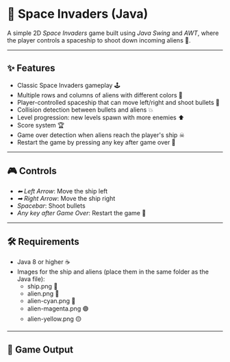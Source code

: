 # 🚀 Space Invaders (Java)

A simple 2D *Space Invaders* game built using *Java Swing* and *AWT*, where the player controls a spaceship to shoot down incoming aliens 👾.

---

## ✨ Features

- Classic Space Invaders gameplay 🕹
- Multiple rows and columns of aliens with different colors 🌈
- Player-controlled spaceship that can move left/right and shoot bullets 🔫
- Collision detection between bullets and aliens 💥
- Level progression: new levels spawn with more enemies ⬆
- Score system 🏆
- Game over detection when aliens reach the player's ship ☠
- Restart the game by pressing any key after game over 🔄

---

## 🎮 Controls

- *⬅ Left Arrow*: Move the ship left
- *➡ Right Arrow*: Move the ship right
- *Spacebar*: Shoot bullets
- *Any key after Game Over*: Restart the game 🔁

---

## 🛠 Requirements

- Java 8 or higher ☕
- Images for the ship and aliens (place them in the same folder as the Java file):
  - ship.png 🚀
  - alien.png 👾
  - alien-cyan.png 🔵
  - alien-magenta.png 🟣
  - alien-yellow.png 🟡

---
## 📸 Game Output
